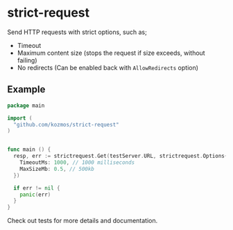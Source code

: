 # strict-request

Send HTTP requests with strict options, such as;

* Timeout
* Maximum content size (stops the request if size exceeds, without failing)
* No redirects (Can be enabled back with `AllowRedirects` option)

## Example

```go
package main

import (
  "github.com/kozmos/strict-request"
)


func main () {
  resp, err := strictrequest.Get(testServer.URL, strictrequest.Options{
    TimeoutMs: 1000, // 1000 milliseconds
    MaxSizeMb: 0.5, // 500kb
  })

  if err != nil {
    panic(err)
  }
}
```

Check out tests for more details and documentation.
